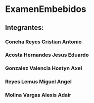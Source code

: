 # ExamenEmbebidos

## Integrantes:
### Concha Reyes Cristian Antonio
### Acosta Hernandes Jesus Eduardo
### Gonzalez Valencia Hostyn Axel
### Reyes Lemus Miguel Angel
### Molina Vargas Alexis Adair
### 
 
